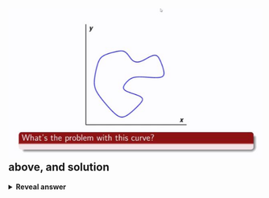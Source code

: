 ## <img src="../../../../../media/paste-a896229f2edb3ba5ab01cdd6134b581376a3dbc7.jpg">above, and solution
<details>
<summary><b>Reveal answer</b></summary>
One x input can have more than one output<br>Cannot be represented by y=f(x)<br><br>Solution:&nbsp;<br>Use another parameter to represent x and y, t where it represents the distance along the perimeter 0 &lt;= t &lt;=1<br><br>x = x(t)<br>y = y(t)<br><br>t is the perimeter<br><img src="../../../../../media/paste-d0061710eee92e95510643a7a40c32d1910edb50.jpg">
</details>
